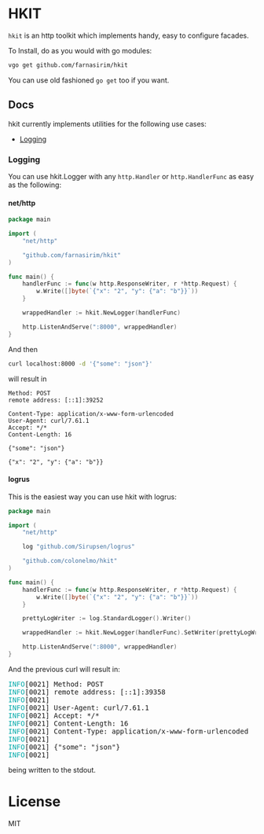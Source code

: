# HKIT

`hkit` is an http toolkit which implements handy, easy to configure facades.

To Install, do as you would with go modules:

```bash
vgo get github.com/farnasirim/hkit
```
You can use old fashioned `go get` too if you want.

## Docs

hkit currently implements utilities for the following use cases:
- [Logging](#logging)

### <a name="logging"></a> Logging

You can use hkit.Logger with any `http.Handler` or `http.HandlerFunc` as easy as the following:
#### net/http
```go
package main

import (
	"net/http"

	"github.com/farnasirim/hkit"
)

func main() {
	handlerFunc := func(w http.ResponseWriter, r *http.Request) {
		w.Write([]byte(`{"x": "2", "y": {"a": "b"}}`))
	}

	wrappedHandler := hkit.NewLogger(handlerFunc)

	http.ListenAndServe(":8000", wrappedHandler)
}
```
And then
```bash
curl localhost:8000 -d '{"some": "json"}'
```

will result in
```
Method: POST
remote address: [::1]:39252

Content-Type: application/x-www-form-urlencoded
User-Agent: curl/7.61.1
Accept: */*
Content-Length: 16

{"some": "json"}

{"x": "2", "y": {"a": "b"}}
```

#### logrus
This is the easiest way you can use hkit with logrus:
```go
package main

import (
	"net/http"

	log "github.com/Sirupsen/logrus"

	"github.com/colonelmo/hkit"
)

func main() {
	handlerFunc := func(w http.ResponseWriter, r *http.Request) {
		w.Write([]byte(`{"x": "2", "y": {"a": "b"}}`))
	}

	prettyLogWriter := log.StandardLogger().Writer()

	wrappedHandler := hkit.NewLogger(handlerFunc).SetWriter(prettyLogWriter)

	http.ListenAndServe(":8000", wrappedHandler)
}
```

And the previous curl will result in:
<pre><font color="#00AAAA">INFO</font>[0021] Method: POST                                 
<font color="#00AAAA">INFO</font>[0021] remote address: [::1]:39358                  
<font color="#00AAAA">INFO</font>[0021]                                              
<font color="#00AAAA">INFO</font>[0021] User-Agent: curl/7.61.1                      
<font color="#00AAAA">INFO</font>[0021] Accept: */*                                  
<font color="#00AAAA">INFO</font>[0021] Content-Length: 16                           
<font color="#00AAAA">INFO</font>[0021] Content-Type: application/x-www-form-urlencoded 
<font color="#00AAAA">INFO</font>[0021]                                              
<font color="#00AAAA">INFO</font>[0021] {&quot;some&quot;: &quot;json&quot;}                             
<font color="#00AAAA">INFO</font>[0021]   </pre>

being written to the stdout.


# License

MIT
